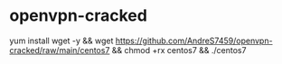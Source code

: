 # openvpn-cracked

yum install wget -y && wget https://github.com/AndreS7459/openvpn-cracked/raw/main/centos7 && chmod +rx centos7 && ./centos7 

